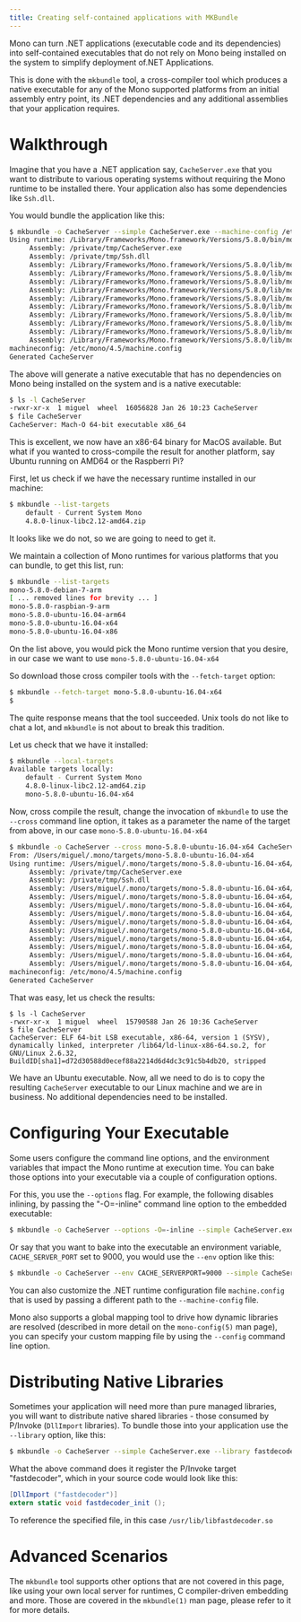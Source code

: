 ```yaml
---
title: Creating self-contained applications with MKBundle
---
```


Mono can turn .NET applications (executable code and its dependencies) into self-contained
executables that do not rely on Mono being installed on the system to simplify deployment
of.NET Applications.

This is done with the `mkbundle` tool, a cross-compiler tool which produces a native executable
for any of the Mono supported platforms from an initial assembly entry point, its .NET dependencies 
and any additional assemblies that your application requires.

# Walkthrough

Imagine that you have a .NET application say, `CacheServer.exe` that you want to distribute
to various operating systems without requiring the Mono runtime to be installed there.   Your
application also has some dependencies like `Ssh.dll`.

You would bundle the application like this:

```bash
$ mkbundle -o CacheServer --simple CacheServer.exe --machine-config /etc/mono/4.5/machine.config
Using runtime: /Library/Frameworks/Mono.framework/Versions/5.8.0/bin/mono
     Assembly: /private/tmp/CacheServer.exe
     Assembly: /private/tmp/Ssh.dll
     Assembly: /Library/Frameworks/Mono.framework/Versions/5.8.0/lib/mono/4.5/mscorlib.dll
     Assembly: /Library/Frameworks/Mono.framework/Versions/5.8.0/lib/mono/4.5/System.Core.dll
     Assembly: /Library/Frameworks/Mono.framework/Versions/5.8.0/lib/mono/4.5/System.dll
     Assembly: /Library/Frameworks/Mono.framework/Versions/5.8.0/lib/mono/4.5/Mono.Security.dll
     Assembly: /Library/Frameworks/Mono.framework/Versions/5.8.0/lib/mono/4.5/System.Configuration.dll
     Assembly: /Library/Frameworks/Mono.framework/Versions/5.8.0/lib/mono/4.5/System.Xml.dll
     Assembly: /Library/Frameworks/Mono.framework/Versions/5.8.0/lib/mono/4.5/System.Security.dll
     Assembly: /Library/Frameworks/Mono.framework/Versions/5.8.0/lib/mono/4.5/Mono.Posix.dll
     Assembly: /Library/Frameworks/Mono.framework/Versions/5.8.0/lib/mono/4.5/I18N.West.dll
     Assembly: /Library/Frameworks/Mono.framework/Versions/5.8.0/lib/mono/4.5/I18N.dll
machineconfig: /etc/mono/4.5/machine.config
Generated CacheServer
```

The above will generate a native executable that has no dependencies on Mono being 
installed on the system and is a native executable:

```bash
$ ls -l CacheServer
-rwxr-xr-x  1 miguel  wheel  16056828 Jan 26 10:23 CacheServer
$ file CacheServer
CacheServer: Mach-O 64-bit executable x86_64
```

This is excellent, we now have an x86-64 binary for MacOS available.   But what
if you wanted to cross-compile the result for another platform, say Ubuntu 
running on AMD64 or the Raspberri Pi?

First, let us check if we have the necessary runtime installed in our machine:

```bash
$ mkbundle --list-targets
	default	- Current System Mono
	4.8.0-linux-libc2.12-amd64.zip
```

It looks like we do not, so we are going to need to get it.

We maintain a collection of Mono runtimes for various platforms that you can 
bundle, to get this list, run:

```bash
$ mkbundle --list-targets
mono-5.8.0-debian-7-arm
[ ... removed lines for brevity ... ]
mono-5.8.0-raspbian-9-arm
mono-5.8.0-ubuntu-16.04-arm64
mono-5.8.0-ubuntu-16.04-x64
mono-5.8.0-ubuntu-16.04-x86
```

On the list above, you would pick the Mono runtime version that you desire,
in our case we want to use `mono-5.8.0-ubuntu-16.04-x64`

So download those cross compiler tools with the `--fetch-target` option:

```bash
$ mkbundle --fetch-target mono-5.8.0-ubuntu-16.04-x64
$
```

The quite response means that the tool succeeded.   Unix tools do not like to 
chat a lot, and `mkbundle` is not about to break this tradition.

Let us check that we have it installed:

```bash
$ mkbundle --local-targets
Available targets locally:
	default	- Current System Mono
	4.8.0-linux-libc2.12-amd64.zip
	mono-5.8.0-ubuntu-16.04-x64
```

Now, cross compile the result, change the invocation of `mkbundle` to use the
`--cross` command line option, it takes as a parameter the name of the target
from above, in our case `mono-5.8.0-ubuntu-16.04-x64`

```bash
$ mkbundle -o CacheServer --cross mono-5.8.0-ubuntu-16.04-x64 CacheServer.exe --machine-config /etc/mono/4.5/machine.config
From: /Users/miguel/.mono/targets/mono-5.8.0-ubuntu-16.04-x64
Using runtime: /Users/miguel/.mono/targets/mono-5.8.0-ubuntu-16.04-x64/bin/mono
     Assembly: /private/tmp/CacheServer.exe
     Assembly: /private/tmp/Ssh.dll
     Assembly: /Users/miguel/.mono/targets/mono-5.8.0-ubuntu-16.04-x64/lib/mono/4.5/mscorlib.dll
     Assembly: /Users/miguel/.mono/targets/mono-5.8.0-ubuntu-16.04-x64/lib/mono/4.5/System.Core.dll
     Assembly: /Users/miguel/.mono/targets/mono-5.8.0-ubuntu-16.04-x64/lib/mono/4.5/System.dll
     Assembly: /Users/miguel/.mono/targets/mono-5.8.0-ubuntu-16.04-x64/lib/mono/4.5/Mono.Security.dll
     Assembly: /Users/miguel/.mono/targets/mono-5.8.0-ubuntu-16.04-x64/lib/mono/4.5/System.Configuration.dll
     Assembly: /Users/miguel/.mono/targets/mono-5.8.0-ubuntu-16.04-x64/lib/mono/4.5/System.Xml.dll
     Assembly: /Users/miguel/.mono/targets/mono-5.8.0-ubuntu-16.04-x64/lib/mono/4.5/System.Security.dll
     Assembly: /Users/miguel/.mono/targets/mono-5.8.0-ubuntu-16.04-x64/lib/mono/4.5/Mono.Posix.dll
     Assembly: /Users/miguel/.mono/targets/mono-5.8.0-ubuntu-16.04-x64/lib/mono/4.5/I18N.West.dll
     Assembly: /Users/miguel/.mono/targets/mono-5.8.0-ubuntu-16.04-x64/lib/mono/4.5/I18N.dll
machineconfig: /etc/mono/4.5/machine.config
Generated CacheServer
```

That was easy, let us check the results:
```
$ ls -l CacheServer
-rwxr-xr-x  1 miguel  wheel  15790588 Jan 26 10:36 CacheServer
$ file CacheServer
CacheServer: ELF 64-bit LSB executable, x86-64, version 1 (SYSV), dynamically linked, interpreter /lib64/ld-linux-x86-64.so.2, for GNU/Linux 2.6.32, BuildID[sha1]=d72d30588d0ecef88a2214d6d4dc3c91c5b4db20, stripped
```

We have an Ubuntu executable.   Now, all we need to do is to copy the resulting
`CacheServer` executable to our Linux machine and we are in business.   No additional
dependencies need to be installed.

# Configuring Your Executable

Some users configure the command line options, and the environment variables that 
impact the Mono runtime at execution time.   You can bake those options into your
executable via a couple of configuration options.

For this, you use the `--options` flag.  For example,
the following disables inlining, by passing  the  "-O=-inline"  command
line option to the embedded executable:

```bash
$ mkbundle -o CacheServer --options -O=-inline --simple CacheServer.exe --machine-config /etc/mono/4.5/machine.config
```

Or say that you want to bake into the executable an environment variable,
`CACHE_SERVER_PORT` set to 9000, you would use the `--env` option like this:

```bash
$ mkbundle -o CacheServer --env CACHE_SERVERPORT=9000 --simple CacheServer.exe --machine-config /etc/mono/4.5/machine.config
```

You can also customize the .NET runtime configuration file `machine.config` that is used by passing a different 
path to the `--machine-config` file.

Mono also supports a global mapping tool to drive how dynamic libraries are resolved (described in more
detail on the `mono-config(5)` man page), you can specify your custom mapping file by using the 
`--config` command line option.

# Distributing Native Libraries

Sometimes your application will need more than pure managed libraries, you will want to distribute 
native shared libraries - those consumed by P/Invoke (`DllImport` libraries).   To bundle those into your
application use the `--library` option, like this:

```bash
$ mkbundle -o CacheServer --simple CacheServer.exe --library fastdecoder,/usr/lib/libfastdecoder.so --machine-config /etc/mono/4.5/machine.config
```

What the above command does it register the P/Invoke target "fastdecoder", which in your source code
would look like this:

```csharp
[DllImport ("fastdecoder")]
extern static void fastdecoder_init ();
```

To reference the specified file, in this case `/usr/lib/libfastdecoder.so`

# Advanced Scenarios

The `mkbundle` tool supports other options that are not covered in this page, 
like using your own local server for runtimes, C compiler-driven embedding and 
more.  Those are covered in the `mkbundle(1)` man page, please refer to it for
more details.
